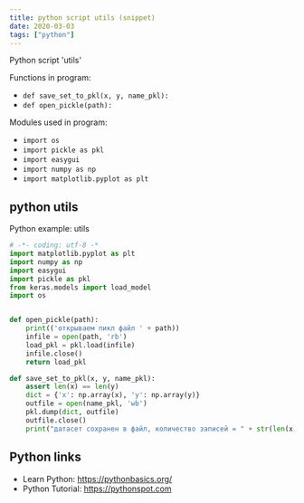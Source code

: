 ```yaml
---
title: python script utils (snippet)
date: 2020-03-03
tags: ["python"]
---
```

Python script 'utils'

Functions in program: 
* `def save_set_to_pkl(x, y, name_pkl):`
* `def open_pickle(path):`

Modules used in program: 
* `import os`
* `import pickle as pkl`
* `import easygui`
* `import numpy as np`
* `import matplotlib.pyplot as plt`

## python utils

Python example: utils

```python
# -*- coding: utf-8 -*
import matplotlib.pyplot as plt
import numpy as np
import easygui
import pickle as pkl
from keras.models import load_model
import os


def open_pickle(path):
    print(('открываем пикл файл ' + path))
    infile = open(path, 'rb')
    load_pkl = pkl.load(infile)
    infile.close()
    return load_pkl

def save_set_to_pkl(x, y, name_pkl):
    assert len(x) == len(y)
    dict = {'x': np.array(x), 'y': np.array(y)}
    outfile = open(name_pkl, 'wb')
    pkl.dump(dict, outfile)
    outfile.close()
    print("датасет сохранен в файл, количество записей = " + str(len(x)))

```

## Python links

- Learn Python: https://pythonbasics.org/
- Python Tutorial: https://pythonspot.com

